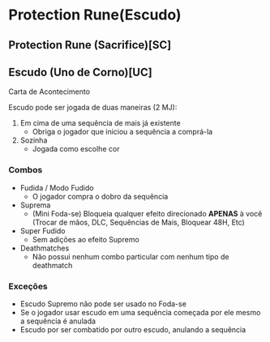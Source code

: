 # Protection Rune(Escudo)
## Protection Rune (Sacrifice)[SC]
## Escudo (Uno de Corno)[UC]
Carta de Acontecimento

Escudo pode ser jogada de duas maneiras (2 MJ):
1. Em cima de uma sequência de mais já existente
    - Obriga o jogador que iniciou a sequência a comprá-la
2. Sozinha
    - Jogada como escolhe cor

### Combos
- Fudida / Modo Fudido
    - O jogador compra o dobro da sequência
- Suprema
    - (Mini Foda-se) Bloqueia qualquer efeito direcionado **APENAS** à você (Trocar de mãos, DLC, Sequências de Mais, Bloquear 48H, Etc)
- Super Fudido
    - Sem adições ao efeito Supremo
- Deathmatches
    - Não possui nenhum combo particular com nenhum tipo de deathmatch
### Exceções
- Escudo Supremo não pode ser usado no Foda-se
- Se o jogador usar escudo em uma sequência começada por ele mesmo a sequência é anulada
- Escudo por ser combatido por outro escudo, anulando a sequência
